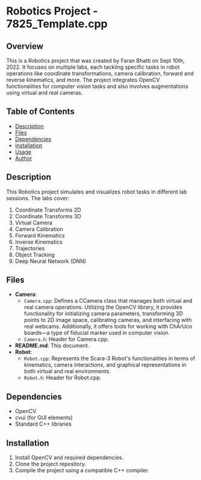 # Robotics Project - 7825_Template.cpp

## Overview

This is a Robotics project that was created by Faran Bhatti on Sept 10th, 2022. It focuses on multiple labs, each tackling specific tasks in robot operations like coordinate transformations, camera calibration, forward and reverse kinematics, and more. The project integrates OpenCV functionalities for computer vision tasks and also involves augmentations using virtual and real cameras.

## Table of Contents

- [Description](#description)
- [Files](#files)
- [Dependencies](#dependencies)
- [Installation](#installation)
- [Usage](#usage)
- [Author](#author)

## Description

This Robotics project simulates and visualizes robot tasks in different lab sessions. The labs cover:

1. Coordinate Transforms 2D
2. Coordinate Transforms 3D
3. Virtual Camera
4. Camera Calibration
5. Forward Kinematics
6. Inverse Kinematics
7. Trajectories
8. Object Tracking
9. Deep Neural Network (DNN)

## Files

- **Camera**:
  - `Camera.cpp`: Defines a CCamera class that manages both virtual and real camera operations. Utilizing the OpenCV library, it provides functionality for initializing camera parameters, transforming 3D points to 2D image space, calibrating cameras, and interfacing with real webcams. Additionally, it offers tools for working with ChArUco boards—a type of fiducial marker used in computer vision.
  - `Camera.h`: Header for Camera.cpp.
- **README.md**: This document.
- **Robot**:
  - `Robot.cpp`: Represents the Scara-3 Robot's functionalities in terms of kinematics, camera interactions, and graphical representations in both virtual and real environments.
  - `Robot.h`: Header for Robot.cpp.

## Dependencies

- OpenCV
- cvui (for GUI elements)
- Standard C++ libraries

## Installation

1. Install OpenCV and required dependencies.
2. Clone the project repository.
3. Compile the project using a compatible C++ compiler.
